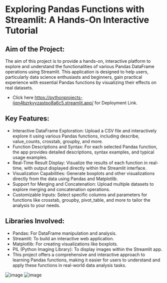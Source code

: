 # Exploring Pandas Functions with Streamlit: A Hands-On Interactive Tutorial

## Aim of the Project:
The aim of this project is to provide a hands-on, interactive platform to explore and understand the functionalities of various Pandas DataFrame operations using Streamlit. This application is designed to help users, particularly data science enthusiasts and beginners, gain practical experience with essential Pandas functions by visualizing their effects on real datasets.

- Click here https://pythonprojects-ijqn4bzrkvyzastpo8a6c5.streamlit.app/ for Deployment Link.

## Key Features:
- Interactive DataFrame Exploration: Upload a CSV file and interactively explore it using various Pandas functions, including describe, value_counts, crosstab, groupby, and more.
- Function Descriptions and Syntax: For each selected Pandas function, the app provides detailed descriptions, syntax examples, and typical usage examples.
- Real-Time Result Display: Visualize the results of each function in real-time, with output displayed directly within the Streamlit interface.
- Visualization Capabilities: Generate boxplots and other visualizations directly from the data using Pandas and Matplotlib.
- Support for Merging and Concatenation: Upload multiple datasets to explore merging and concatenation operations.
- Customizable Inputs: Select specific columns and parameters for functions like crosstab, groupby, pivot_table, and more to tailor the analysis to your needs.
  
## Libraries Involved:
- Pandas: For DataFrame manipulation and analysis.
- Streamlit: To build an interactive web application.
- Matplotlib: For creating visualizations like boxplots.
- PIL (Python Imaging Library): To display images within the Streamlit app.
- This project offers a comprehensive and interactive approach to learning Pandas functions, making it easier for users to understand and apply these functions in real-world data analysis tasks.

![image](https://github.com/user-attachments/assets/3d93ad21-38ea-40e3-9c37-77d8356430a5)
![image](https://github.com/user-attachments/assets/94de5191-51f3-41d7-bead-29459f013621)


